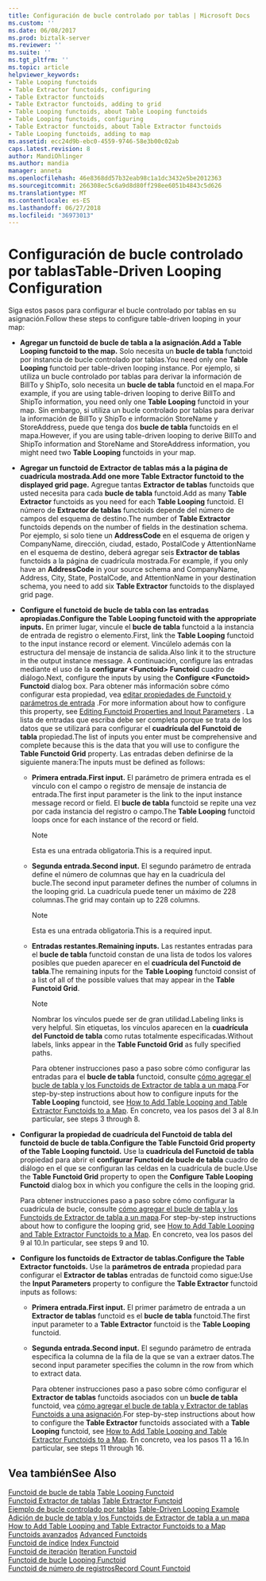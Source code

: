 ```yaml
---
title: Configuración de bucle controlado por tablas | Microsoft Docs
ms.custom: ''
ms.date: 06/08/2017
ms.prod: biztalk-server
ms.reviewer: ''
ms.suite: ''
ms.tgt_pltfrm: ''
ms.topic: article
helpviewer_keywords:
- Table Looping functoids
- Table Extractor functoids, configuring
- Table Extractor functoids
- Table Extractor functoids, adding to grid
- Table Looping functoids, about Table Looping functoids
- Table Looping functoids, configuring
- Table Extractor functoids, about Table Extractor functoids
- Table Looping functoids, adding to map
ms.assetid: ecc24d9b-ebc0-4559-9746-58e3b00c02ab
caps.latest.revision: 8
author: MandiOhlinger
ms.author: mandia
manager: anneta
ms.openlocfilehash: 46e8368dd57b32eab98c1a1dc3432e5be2012363
ms.sourcegitcommit: 266308ec5c6a9d8d80ff298ee6051b4843c5d626
ms.translationtype: MT
ms.contentlocale: es-ES
ms.lasthandoff: 06/27/2018
ms.locfileid: "36973013"
---
```

# <a name="table-driven-looping-configuration"></a><span data-ttu-id="099b8-102">Configuración de bucle controlado por tablas</span><span class="sxs-lookup"><span data-stu-id="099b8-102">Table-Driven Looping Configuration</span></span>
<span data-ttu-id="099b8-103">Siga estos pasos para configurar el bucle controlado por tablas en su asignación.</span><span class="sxs-lookup"><span data-stu-id="099b8-103">Follow these steps to configure table-driven looping in your map:</span></span>  
  
- <span data-ttu-id="099b8-104">**Agregar un functoid de bucle de tabla a la asignación.**</span><span class="sxs-lookup"><span data-stu-id="099b8-104">**Add a Table Looping functoid to the map.**</span></span> <span data-ttu-id="099b8-105">Solo necesita un **bucle de tabla** functoid por instancia de bucle controlado por tablas.</span><span class="sxs-lookup"><span data-stu-id="099b8-105">You need only one **Table Looping** functoid per table-driven looping instance.</span></span> <span data-ttu-id="099b8-106">Por ejemplo, si utiliza un bucle controlado por tablas para derivar la información de BillTo y ShipTo, solo necesita un **bucle de tabla** functoid en el mapa.</span><span class="sxs-lookup"><span data-stu-id="099b8-106">For example, if you are using table-driven looping to derive BillTo and ShipTo information, you need only one **Table Looping** functoid in your map.</span></span> <span data-ttu-id="099b8-107">Sin embargo, si utiliza un bucle controlado por tablas para derivar la información de BillTo y ShipTo e información StoreName y StoreAddress, puede que tenga dos **bucle de tabla** functoids en el mapa.</span><span class="sxs-lookup"><span data-stu-id="099b8-107">However, if you are using table-driven looping to derive BillTo and ShipTo information and StoreName and StoreAddress information, you might need two **Table Looping** functoids in your map.</span></span>  
  
- <span data-ttu-id="099b8-108">**Agregar un functoid de Extractor de tablas más a la página de cuadrícula mostrada.**</span><span class="sxs-lookup"><span data-stu-id="099b8-108">**Add one more Table Extractor functoid to the displayed grid page.**</span></span> <span data-ttu-id="099b8-109">Agregue tantas **Extractor de tablas** functoids que usted necesita para cada **bucle de tabla** functoid.</span><span class="sxs-lookup"><span data-stu-id="099b8-109">Add as many **Table Extractor** functoids as you need for each **Table Looping** functoid.</span></span> <span data-ttu-id="099b8-110">El número de **Extractor de tablas** functoids depende del número de campos del esquema de destino.</span><span class="sxs-lookup"><span data-stu-id="099b8-110">The number of **Table Extractor** functoids depends on the number of fields in the destination schema.</span></span> <span data-ttu-id="099b8-111">Por ejemplo, si solo tiene un **AddressCode** en el esquema de origen y CompanyName, dirección, ciudad, estado, PostalCode y AttentionName en el esquema de destino, deberá agregar seis **Extractor de tablas** functoids a la página de cuadrícula mostrada.</span><span class="sxs-lookup"><span data-stu-id="099b8-111">For example, if you only have an **AddressCode** in your source schema and CompanyName, Address, City, State, PostalCode, and AttentionName in your destination schema, you need to add six **Table Extractor** functoids to the displayed grid page.</span></span>  
  
- <span data-ttu-id="099b8-112">**Configure el functoid de bucle de tabla con las entradas apropiadas.**</span><span class="sxs-lookup"><span data-stu-id="099b8-112">**Configure the Table Looping functoid with the appropriate inputs.**</span></span> <span data-ttu-id="099b8-113">En primer lugar, vincule el **bucle de tabla** functoid a la instancia de entrada de registro o elemento.</span><span class="sxs-lookup"><span data-stu-id="099b8-113">First, link the **Table Looping** functoid to the input instance record or element.</span></span> <span data-ttu-id="099b8-114">Vincúlelo además con la estructura del mensaje de instancia de salida.</span><span class="sxs-lookup"><span data-stu-id="099b8-114">Also link it to the structure in the output instance message.</span></span> <span data-ttu-id="099b8-115">A continuación, configure las entradas mediante el uso de la **configurar \<Functoid\> Functoid** cuadro de diálogo.</span><span class="sxs-lookup"><span data-stu-id="099b8-115">Next, configure the inputs by using the **Configure \<Functoid\> Functoid** dialog box.</span></span> <span data-ttu-id="099b8-116">Para obtener más información sobre cómo configurar esta propiedad, vea [editar propiedades de Functoid y parámetros de entrada](../core/editing-functoid-properties-and-input-parameters.md) .</span><span class="sxs-lookup"><span data-stu-id="099b8-116">For more information about how to configure this property, see [Editing Functoid Properties and Input Parameters](../core/editing-functoid-properties-and-input-parameters.md) .</span></span> <span data-ttu-id="099b8-117">La lista de entradas que escriba debe ser completa porque se trata de los datos que se utilizará para configurar el **cuadrícula del Functoid de tabla** propiedad.</span><span class="sxs-lookup"><span data-stu-id="099b8-117">The list of inputs you enter must be comprehensive and complete because this is the data that you will use to configure the **Table Functoid Grid** property.</span></span> <span data-ttu-id="099b8-118">Las entradas deben definirse de la siguiente manera:</span><span class="sxs-lookup"><span data-stu-id="099b8-118">The inputs must be defined as follows:</span></span>  
  
  -   <span data-ttu-id="099b8-119">**Primera entrada.**</span><span class="sxs-lookup"><span data-stu-id="099b8-119">**First input.**</span></span> <span data-ttu-id="099b8-120">El parámetro de primera entrada es el vínculo con el campo o registro de mensaje de instancia de entrada.</span><span class="sxs-lookup"><span data-stu-id="099b8-120">The first input parameter is the link to the input instance message record or field.</span></span> <span data-ttu-id="099b8-121">El **bucle de tabla** functoid se repite una vez por cada instancia del registro o campo.</span><span class="sxs-lookup"><span data-stu-id="099b8-121">The **Table Looping** functoid loops once for each instance of the record or field.</span></span>  
  
      > [!NOTE]
      >  <span data-ttu-id="099b8-122">Esta es una entrada obligatoria.</span><span class="sxs-lookup"><span data-stu-id="099b8-122">This is a required input.</span></span>  
  
  -   <span data-ttu-id="099b8-123">**Segunda entrada.**</span><span class="sxs-lookup"><span data-stu-id="099b8-123">**Second input.**</span></span> <span data-ttu-id="099b8-124">El segundo parámetro de entrada define el número de columnas que hay en la cuadrícula del bucle.</span><span class="sxs-lookup"><span data-stu-id="099b8-124">The second input parameter defines the number of columns in the looping grid.</span></span> <span data-ttu-id="099b8-125">La cuadrícula puede tener un máximo de 228 columnas.</span><span class="sxs-lookup"><span data-stu-id="099b8-125">The grid may contain up to 228 columns.</span></span>  
  
      > [!NOTE]
      >  <span data-ttu-id="099b8-126">Esta es una entrada obligatoria.</span><span class="sxs-lookup"><span data-stu-id="099b8-126">This is a required input.</span></span>  
  
  -   <span data-ttu-id="099b8-127">**Entradas restantes.**</span><span class="sxs-lookup"><span data-stu-id="099b8-127">**Remaining inputs.**</span></span> <span data-ttu-id="099b8-128">Las restantes entradas para el **bucle de tabla** functoid constan de una lista de todos los valores posibles que pueden aparecer en el **cuadrícula del Functoid de tabla**.</span><span class="sxs-lookup"><span data-stu-id="099b8-128">The remaining inputs for the **Table Looping** functoid consist of a list of all of the possible values that may appear in the **Table Functoid Grid**.</span></span>  
  
      > [!NOTE]
      >  <span data-ttu-id="099b8-129">Nombrar los vínculos puede ser de gran utilidad.</span><span class="sxs-lookup"><span data-stu-id="099b8-129">Labeling links is very helpful.</span></span> <span data-ttu-id="099b8-130">Sin etiquetas, los vínculos aparecen en la **cuadrícula del Functoid de tabla** como rutas totalmente especificadas.</span><span class="sxs-lookup"><span data-stu-id="099b8-130">Without labels, links appear in the **Table Functoid Grid** as fully specified paths.</span></span>  
  
       <span data-ttu-id="099b8-131">Para obtener instrucciones paso a paso sobre cómo configurar las entradas para el **bucle de tabla** functoid, consulte [cómo agregar el bucle de tabla y los Functoids de Extractor de tabla a un mapa](../core/how-to-add-table-looping-and-table-extractor-functoids-to-a-map.md).</span><span class="sxs-lookup"><span data-stu-id="099b8-131">For step-by-step instructions about how to configure inputs for the **Table Looping** functoid, see [How to Add Table Looping and Table Extractor Functoids to a Map](../core/how-to-add-table-looping-and-table-extractor-functoids-to-a-map.md).</span></span> <span data-ttu-id="099b8-132">En concreto, vea los pasos del 3 al 8.</span><span class="sxs-lookup"><span data-stu-id="099b8-132">In particular, see steps 3 through 8.</span></span>  
  
- <span data-ttu-id="099b8-133">**Configurar la propiedad de cuadrícula del Functoid de tabla del functoid de bucle de tabla.**</span><span class="sxs-lookup"><span data-stu-id="099b8-133">**Configure the Table Functoid Grid property of the Table Looping functoid.**</span></span> <span data-ttu-id="099b8-134">Use la **cuadrícula del Functoid de tabla** propiedad para abrir el **configurar Functoid de bucle de tabla** cuadro de diálogo en el que se configuran las celdas en la cuadrícula de bucle.</span><span class="sxs-lookup"><span data-stu-id="099b8-134">Use the **Table Functoid Grid** property to open the **Configure Table Looping Functoid** dialog box in which you configure the cells in the looping grid.</span></span>  
  
   <span data-ttu-id="099b8-135">Para obtener instrucciones paso a paso sobre cómo configurar la cuadrícula de bucle, consulte [cómo agregar el bucle de tabla y los Functoids de Extractor de tabla a un mapa](../core/how-to-add-table-looping-and-table-extractor-functoids-to-a-map.md).</span><span class="sxs-lookup"><span data-stu-id="099b8-135">For step-by-step instructions about how to configure the looping grid, see [How to Add Table Looping and Table Extractor Functoids to a Map](../core/how-to-add-table-looping-and-table-extractor-functoids-to-a-map.md).</span></span> <span data-ttu-id="099b8-136">En concreto, vea los pasos del 9 al 10.</span><span class="sxs-lookup"><span data-stu-id="099b8-136">In particular, see steps 9 and 10.</span></span>  
  
- <span data-ttu-id="099b8-137">**Configure los functoids de Extractor de tablas.**</span><span class="sxs-lookup"><span data-stu-id="099b8-137">**Configure the Table Extractor functoids.**</span></span> <span data-ttu-id="099b8-138">Use la **parámetros de entrada** propiedad para configurar el **Extractor de tablas** entradas de functoid como sigue:</span><span class="sxs-lookup"><span data-stu-id="099b8-138">Use the **Input Parameters** property to configure the **Table Extractor** functoid inputs as follows:</span></span>  
  
  - <span data-ttu-id="099b8-139">**Primera entrada.**</span><span class="sxs-lookup"><span data-stu-id="099b8-139">**First input.**</span></span> <span data-ttu-id="099b8-140">El primer parámetro de entrada a un **Extractor de tablas** functoid es el **bucle de tabla** functoid.</span><span class="sxs-lookup"><span data-stu-id="099b8-140">The first input parameter to a **Table Extractor** functoid is the **Table Looping** functoid.</span></span>  
  
  - <span data-ttu-id="099b8-141">**Segunda entrada.**</span><span class="sxs-lookup"><span data-stu-id="099b8-141">**Second input.**</span></span> <span data-ttu-id="099b8-142">El segundo parámetro de entrada especifica la columna de la fila de la que se van a extraer datos.</span><span class="sxs-lookup"><span data-stu-id="099b8-142">The second input parameter specifies the column in the row from which to extract data.</span></span>  
  
    <span data-ttu-id="099b8-143">Para obtener instrucciones paso a paso sobre cómo configurar el **Extractor de tablas** functoids asociados con un **bucle de tabla** functoid, vea [cómo agregar el bucle de tabla y Extractor de tablas Functoids a una asignación](../core/how-to-add-table-looping-and-table-extractor-functoids-to-a-map.md).</span><span class="sxs-lookup"><span data-stu-id="099b8-143">For step-by-step instructions about how to configure the **Table Extractor** functoids associated with a **Table Looping** functoid, see [How to Add Table Looping and Table Extractor Functoids to a Map](../core/how-to-add-table-looping-and-table-extractor-functoids-to-a-map.md).</span></span> <span data-ttu-id="099b8-144">En concreto, vea los pasos 11 a 16.</span><span class="sxs-lookup"><span data-stu-id="099b8-144">In particular, see steps 11 through 16.</span></span>  
  
## <a name="see-also"></a><span data-ttu-id="099b8-145">Vea también</span><span class="sxs-lookup"><span data-stu-id="099b8-145">See Also</span></span>  
 <span data-ttu-id="099b8-146">[Functoid de bucle de tabla](../core/table-looping-functoid.md) </span><span class="sxs-lookup"><span data-stu-id="099b8-146">[Table Looping Functoid](../core/table-looping-functoid.md) </span></span>  
 <span data-ttu-id="099b8-147">[Functoid Extractor de tablas](../core/table-extractor-functoid.md) </span><span class="sxs-lookup"><span data-stu-id="099b8-147">[Table Extractor Functoid](../core/table-extractor-functoid.md) </span></span>  
 <span data-ttu-id="099b8-148">[Ejemplo de bucle controlado por tablas](../core/table-driven-looping-example.md) </span><span class="sxs-lookup"><span data-stu-id="099b8-148">[Table-Driven Looping Example](../core/table-driven-looping-example.md) </span></span>  
 <span data-ttu-id="099b8-149">[Adición de bucle de tabla y los Functoids de Extractor de tabla a un mapa](../core/how-to-add-table-looping-and-table-extractor-functoids-to-a-map.md) </span><span class="sxs-lookup"><span data-stu-id="099b8-149">[How to Add Table Looping and Table Extractor Functoids to a Map](../core/how-to-add-table-looping-and-table-extractor-functoids-to-a-map.md) </span></span>  
 <span data-ttu-id="099b8-150">[Functoids avanzados](../core/advanced-functoids.md) </span><span class="sxs-lookup"><span data-stu-id="099b8-150">[Advanced Functoids](../core/advanced-functoids.md) </span></span>  
 <span data-ttu-id="099b8-151">[Functoid de índice](../core/index-functoid.md) </span><span class="sxs-lookup"><span data-stu-id="099b8-151">[Index Functoid](../core/index-functoid.md) </span></span>  
 <span data-ttu-id="099b8-152">[Functoid de iteración](../core/iteration-functoid.md) </span><span class="sxs-lookup"><span data-stu-id="099b8-152">[Iteration Functoid](../core/iteration-functoid.md) </span></span>  
 <span data-ttu-id="099b8-153">[Functoid de bucle](../core/looping-functoid.md) </span><span class="sxs-lookup"><span data-stu-id="099b8-153">[Looping Functoid](../core/looping-functoid.md) </span></span>  
 [<span data-ttu-id="099b8-154">Functoid de número de registros</span><span class="sxs-lookup"><span data-stu-id="099b8-154">Record Count Functoid</span></span>](../core/record-count-functoid.md)